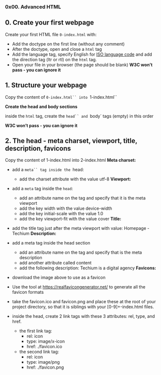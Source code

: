 ### 0x00. Advanced HTML


##  0. Create your first webpage

Create your first HTML file `0-index.html` with:

*  Add the doctype on the first line (without any comment)
*  After the doctype, open and close a `html` tag
*  Add the language tag, specify English for [ISO language code](https://intranet.alxswe.com/rltoken/xBn1Co-FmScJ9Fn8bi6pCQ) and add the direction tag (ltr or rtl) on the `html` tag.
*  Open your file in your browser (the page should be blank)
**W3C won’t pass - you can ignore it**

##  1. Structure your webpage

Copy the content of `0-index.html`` into `1-index.html``

**Create the head and body sections**

inside the `html` tag, create the `head`` and `body` tags (empty) in this order

**W3C won’t pass - you can ignore it**

##  2. The head - meta charset, viewport, title, description, favicons

Copy the content of 1-index.html into 2-index.html
**Meta charset:**

*   add a `meta`` tag inside the `head:
    -   add the charset attribute with the value utf-8
**Viewport:**

*   add a `meta` tag inside the `head`:
    -   add an attribute name on the tag and specify that it is the meta viewport
    -   add the key width with the value device-width
    -   add the key initial-scale with the value 1.0
    -   add the key viewport-fit with the value cover
**Title:**

*   add the title tag just after the meta viewport with value: Homepage - Techium
**Description:**

*   add a meta tag inside the head section
    -   add an attribute name on the tag and specify that is the meta description
    -   add another attribute called content
    -   add the following description: Techium is a digital agency
**Favicons:**

*   download the image above to use as a favicon
*   Use the tool at https://realfavicongenerator.net/ to generate all the favicon formats
*   take the favicon.ico and favicon.png and place these at the root of your project directory, so that it is siblings with your [0-9]+-index.html files.
*   inside the head, create 2 link tags with these 3 attributes: rel, type, and href.
    -   the first link tag:
        +   rel: icon
        +   type: image/x-icon
        +   href: ./favicon.ico
    -   the second link tag:
        +   rel: icon
        +   type: image/png
        +   href: ./favicon.png
